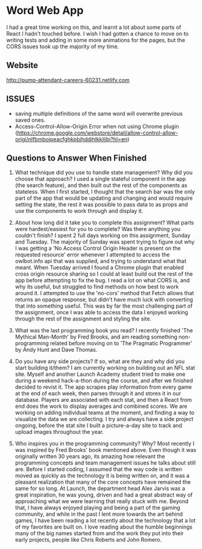# Word Web App

I had a great time working on this, and learnt a lot about some parts of React I hadn't touched before. I wish I had gotten a chance to move on to writing tests and adding in some more animations for the pages, but the CORS issues took up the majority of my time.

## Website
http://pump-attendant-careers-60231.netlify.com

## ISSUES
* saving multiple definitions of the same word will overwrite previous saved ones.
* Access-Control-Allow-Origin Error when not using Chrome plugin (https://chrome.google.com/webstore/detail/allow-control-allow-origi/nlfbmbojpeacfghkpbjhddihlkkiljbi?hl=en)

## Questions to Answer When Finished
1. What technique did you use to handle state management? Why did you choose that approach?
I used a single stateful component in the app (the search feature), and then built out the rest of the components as stateless. When I first started, I thought that the search bar was the only part of the app that would be updating and changing and would require setting the state, the rest it was possible to pass data to as props and use the components to work through and display it.

2. About how long did it take you to complete this assignment? What parts were hardest/easiest for you to complete? Was there anything you couldn't finish?
I spent 2 full days working on this assignment, Sunday and Tuesday. The majority of Sunday was spent trying to figure out why I was getting a 'No Access Control Origin Header is present on the requested resource' error whenever I attempted to access the owlbot.info api that was supplied, and trying to understand what that meant. When Tuesday arrived I found a Chrome plugin that enabled cross origin resource sharing so I could at least build out the rest of the app before attempting to fix the bug. I read a lot on what CORS is, and why its useful, but struggled to find methods on how best to work around it. I attempted to use the 'no-cors' method that Fetch allows that returns an opaque response, but didn't have much luck with converting that into something useful. This was by far the most challenging part of the assignment, once I was able to access the data I enjoyed working through the rest of the assignment and styling the site.

3. What was the last programming book you read?
I recently finished 'The Mythical Man-Month' by Fred Brooks, and am reading something non-programming related before moving on to 'The Pragmatic Programmer' by Andy Hunt and Dave Thomas.

4. Do you have any side projects? If so, what are they and why did you start building it/them?
I am currently working on building out an NFL stat site. Myself and another Launch Academy student tried to make one during a weekend hack-a-thon during the course, and after we finished decided to revist it. The app scrapes play information from every game at the end of each week, then parses through it and stores it in our database. Players are associated with each stat, and then a React from end does the work to display averages and combined scores. We are working on adding individual teams at the moment, and finding a way to visualize the data we are collecting. I try and always have a side project ongoing, before the stat site I built a picture-a-day site to track and upload images throughout the year.

5. Who inspires you in the programming community? Why?
Most recently I was inspired by Fred Brooks' book mentioned above. Even though it was originally written 30 years ago, its amazing how relevant the programming concepts and team management issues he talks about still are. Before I started coding, I assumed that the way code is written moved as quickly as the technology it is being written on, and it was a pleasant realization that many of the core concepts have remained the same for so long. At Launch, the department head Alex Jarvis was a great inspiration, he was young, driven and had a great abstract way of approaching what we were learning that really stuck with me. Beyond that, I have always enjoyed playing and being a part of the gaming community, and while in the past I lent more towards the art behind games, I have been reading a lot recently about the technology that a lot of my favorites are built on. I love reading about the humble beginnings many of the big names started from and the work they put into their early projects, people like Chris Roberts and John Romero.
